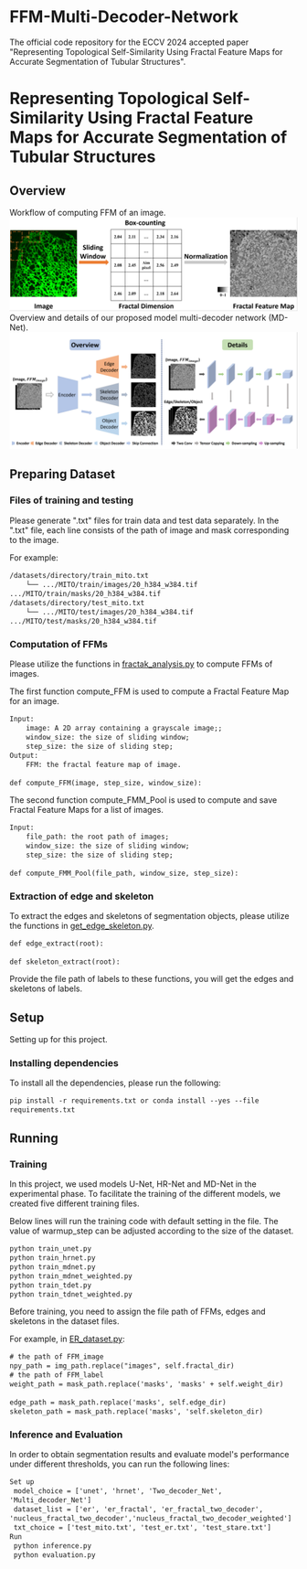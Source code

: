 # FFM-Multi-Decoder-Network
The official code repository for the ECCV 2024 accepted paper "Representing Topological Self-Similarity Using Fractal Feature Maps for Accurate Segmentation of Tubular Structures".

# Representing Topological Self-Similarity Using Fractal Feature Maps for Accurate Segmentation of Tubular Structures

## Overview
Workflow of computing FFM of an image.
![FFM](figures/FFM.png)
Overview and details of our proposed model multi-decoder network (MD-Net).
![MDNet](figures/MDNet.png)


## Preparing Dataset
### Files of training and testing 
Please generate ".txt" files for train data and test data separately. In the ".txt" file, each line consists of the path of image and mask corresponding to the image.

For example:

```
/datasets/directory/train_mito.txt
	└── .../MITO/train/images/20_h384_w384.tif .../MITO/train/masks/20_h384_w384.tif
/datasets/directory/test_mito.txt
	└── .../MITO/test/images/20_h384_w384.tif .../MITO/test/masks/20_h384_w384.tif
```

### Computation of FFMs 

Please utilize the functions in [fractak_analysis.py](./fractal_analysis.py) to compute FFMs of images.

The first function compute_FFM is used to compute a Fractal Feature Map for an image.
```
Input:
    image: A 2D array containing a grayscale image;;
    window_size: the size of sliding window;
    step_size: the size of sliding step;
Output:
    FFM: the fractal feature map of image.
    
def compute_FFM(image, step_size, window_size):
```
The second function compute_FMM_Pool is used to compute and save Fractal Feature Maps for a list of images.
```
Input:
    file_path: the root path of images;
    window_size: the size of sliding window;
    step_size: the size of sliding step;
    
def compute_FMM_Pool(file_path, window_size, step_size):
```

### Extraction of edge and skeleton

To extract the edges and skeletons of segmentation objects, please utilize the functions in [get_edge_skeleton.py](./get_edge_skeleton.py).
```
def edge_extract(root):

def skeleton_extract(root):
```
Provide the file path of labels to these functions, you will get the edges and skeletons of labels.
## Setup

Setting up for this project.

### Installing dependencies

To install all the dependencies, please run the following:

```
pip install -r requirements.txt or conda install --yes --file requirements.txt
```

## Running

### Training

In this project, we used models U-Net, HR-Net and MD-Net in the experimental phase. To facilitate the training of the different models, we created five different training files.

Below lines will run the training code with default setting in the file. The value of warmup_step can be adjusted according to the size of the dataset.

```
python train_unet.py
python train_hrnet.py
python train_mdnet.py
python train_mdnet_weighted.py
python train_tdet.py
python train_tdnet_weighted.py
```

Before training, you need to assign the file path of FFMs, edges and skeletons in the dataset files. 

For example, in [ER_dataset.py](./datasets/ER_dataset.py):
```
# the path of FFM_image
npy_path = img_path.replace("images", self.fractal_dir)
# the path of FFM_label
weight_path = mask_path.replace('masks', 'masks' + self.weight_dir)

edge_path = mask_path.replace('masks', self.edge_dir)
skeleton_path = mask_path.replace('masks', 'self.skeleton_dir)
```
### Inference and Evaluation

In order to obtain segmentation results and evaluate model's performance under different thresholds, you can run the following lines: 

```
Set up
 model_choice = ['unet', 'hrnet', 'Two_decoder_Net', 'Multi_decoder_Net']
 dataset_list = ['er', 'er_fractal', 'er_fractal_two_decoder', 'nucleus_fractal_two_decoder','nucleus_fractal_two_decoder_weighted']
 txt_choice = ['test_mito.txt', 'test_er.txt', 'test_stare.txt']
Run 
 python inference.py
 python evaluation.py
```
